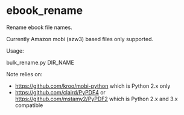 # ebook_rename

Rename ebook file names.

Currently Amazon mobi (azw3) based files only supported.

Usage:

  bulk_rename.py DIR_NAME

Note relies on:
  * https://github.com/kroo/mobi-python which is Python 2.x only
  * https://github.com/claird/PyPDF4 or https://github.com/mstamy2/PyPDF2 which is Python 2.x and 3.x compatible
